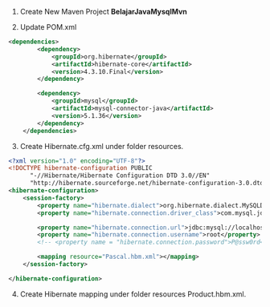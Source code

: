  1. Create New Maven Project **BelajarJavaMysqlMvn**

 2. Update POM.xml
~~~xml
<dependencies>
		<dependency>
			<groupId>org.hibernate</groupId>
			<artifactId>hibernate-core</artifactId>
			<version>4.3.10.Final</version>
		</dependency>

		<dependency>
			<groupId>mysql</groupId>
			<artifactId>mysql-connector-java</artifactId>
			<version>5.1.36</version>
		</dependency>
	</dependencies>
~~~

3. Create Hibernate.cfg.xml under folder resources.

~~~xml
<?xml version="1.0" encoding="UTF-8"?>
<!DOCTYPE hibernate-configuration PUBLIC
      "-//Hibernate/Hibernate Configuration DTD 3.0//EN"
      "http://hibernate.sourceforge.net/hibernate-configuration-3.0.dtd" >
<hibernate-configuration>
	<session-factory>
		<property name="hibernate.dialect">org.hibernate.dialect.MySQLDialect</property>
		<property name="hibernate.connection.driver_class">com.mysql.jdbc.Driver</property>

		<property name="hibernate.connection.url">jdbc:mysql://localhost:3306/pascal</property>
		<property name="hibernate.connection.username">root</property>
		<!-- <property name = "hibernate.connection.password">P@ssw0rd</property> -->

		<mapping resource="Pascal.hbm.xml"></mapping>
	</session-factory>

</hibernate-configuration>
~~~

4. Create Hibernate mapping under folder resources Product.hbm.xml.

~~~